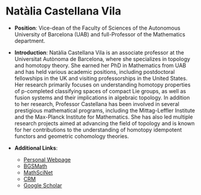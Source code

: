 
# Natàlia Castellana Vila <i class="ai ai-preregistered"></i>

- **Position**: Vice-dean of the Faculty of Sciences of the Autonomous University of Barcelona (UAB) and full-Professor of the Mathematics department.
- **Introduction**: Natàlia Castellana Vila is an associate professor at the Universitat Autònoma de Barcelona, where she specializes in topology and homotopy theory. She earned her PhD in Mathematics from UAB and has held various academic positions, including postdoctoral fellowships in the UK and visiting professorships in the United States. Her research primarily focuses on understanding homotopy properties of p-completed classifying spaces of compact Lie groups, as well as fusion systems and their implications in algebraic topology. In addition to her research, Professor Castellana has been involved in several prestigious mathematical programs, including the Mittag-Leffler Institute and the Max-Planck Institute for Mathematics. She has also led multiple research projects aimed at advancing the field of topology and is known for her contributions to the understanding of homotopy idempotent functors and geometric cohomology theories.

- **Additional Links**:
  - [Personal Webpage](https://mat.uab.cat/~natalia/)
  - [BGSMath](https://bgsmath.cat/people/?person=natalia-castellana)
  - [MathSciNet](https://mathscinet-ams-org.eu1.proxy.openathens.net/mathscinet/author?authorId=699430)
  - [CRM](https://www.crm.cat/person/79/castellana-vila-natalia/)
  - [Google Scholar](https://scholar.google.es/citations?user=u1PvIWkAAAAJ&hl=es)
